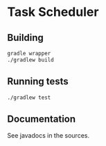 # Task Scheduler

## Building
```bash
gradle wrapper
./gradlew build
```

## Running tests
```bash
./gradlew test
```

## Documentation
See javadocs in the sources.
